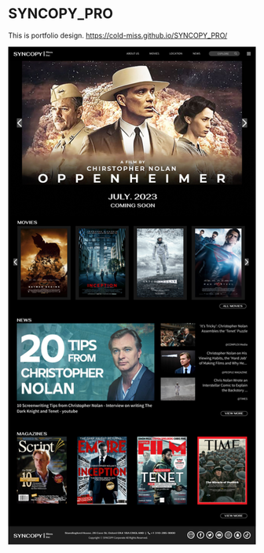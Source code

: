 # SYNCOPY_PRO
This is portfolio design.
https://cold-miss.github.io/SYNCOPY_PRO/

![syncopy](./images/PC_ver.jpg)
